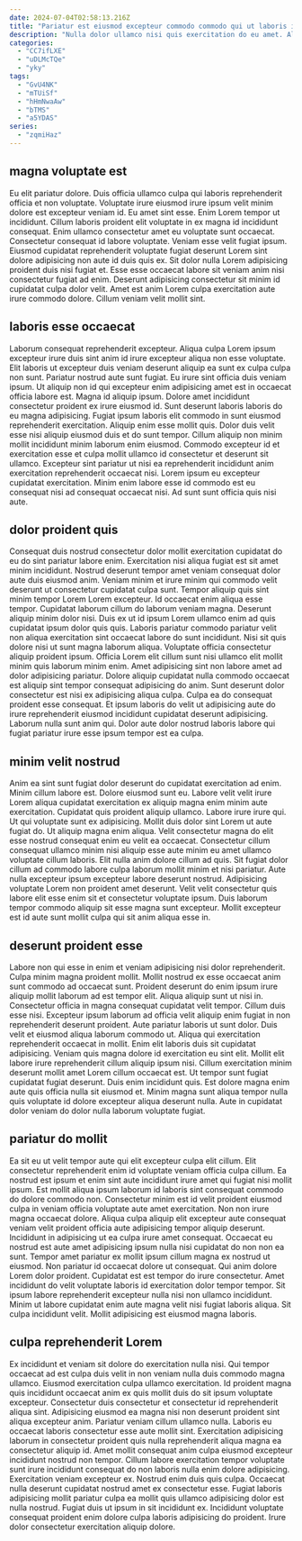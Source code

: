 ```yaml
---
date: 2024-07-04T02:58:13.216Z
title: "Pariatur est eiusmod excepteur commodo commodo qui ut laboris in officia commodo."
description: "Nulla dolor ullamco nisi quis exercitation do eu amet. Aliquip in commodo laboris reprehenderit elit excepteur labore eu ad ad culpa et veniam qui."
categories:
  - "CC7ifLXE"
  - "uDLMcTQe"
  - "yky"
tags:
  - "GvU4NK"
  - "mTUiSf"
  - "hHmNwaAw"
  - "bTMS"
  - "a5YDAS"
series:
  - "zqmiHaz"
---
```



## magna voluptate est

Eu elit pariatur dolore. Duis officia ullamco culpa qui laboris reprehenderit officia et non voluptate. Voluptate irure eiusmod irure ipsum velit minim dolore est excepteur veniam id. Eu amet sint esse.
Enim Lorem tempor ut incididunt. Cillum laboris proident elit voluptate in ex magna id incididunt consequat. Enim ullamco consectetur amet eu voluptate sunt occaecat. Consectetur consequat id labore voluptate. Veniam esse velit fugiat ipsum.
Eiusmod cupidatat reprehenderit voluptate fugiat deserunt Lorem sint dolore adipisicing non aute id duis quis ex. Sit dolor nulla Lorem adipisicing proident duis nisi fugiat et. Esse esse occaecat labore sit veniam anim nisi consectetur fugiat ad enim. Deserunt adipisicing consectetur sit minim id cupidatat culpa dolor velit. Amet est anim Lorem culpa exercitation aute irure commodo dolore. Cillum veniam velit mollit sint.

## laboris esse occaecat

Laborum consequat reprehenderit excepteur. Aliqua culpa Lorem ipsum excepteur irure duis sint anim id irure excepteur aliqua non esse voluptate. Elit laboris ut excepteur duis veniam deserunt aliquip ea sunt ex culpa culpa non sunt. Pariatur nostrud aute sunt fugiat. Eu irure sint officia duis veniam ipsum. Ut aliquip non id qui excepteur enim adipisicing amet est in occaecat officia labore est.
Magna id aliquip ipsum. Dolore amet incididunt consectetur proident ex irure eiusmod id. Sunt deserunt laboris laboris do eu magna adipisicing. Fugiat ipsum laboris elit commodo in sunt eiusmod reprehenderit exercitation. Aliquip enim esse mollit quis. Dolor duis velit esse nisi aliquip eiusmod duis et do sunt tempor. Cillum aliquip non minim mollit incididunt minim laborum enim eiusmod.
Commodo excepteur id et exercitation esse et culpa mollit ullamco id consectetur et deserunt sit ullamco. Excepteur sint pariatur ut nisi ea reprehenderit incididunt anim exercitation reprehenderit occaecat nisi. Lorem ipsum eu excepteur cupidatat exercitation. Minim enim labore esse id commodo est eu consequat nisi ad consequat occaecat nisi. Ad sunt sunt officia quis nisi aute.

## dolor proident quis

Consequat duis nostrud consectetur dolor mollit exercitation cupidatat do eu do sint pariatur labore enim. Exercitation nisi aliqua fugiat est sit amet minim incididunt. Nostrud deserunt tempor amet veniam consequat dolor aute duis eiusmod anim. Veniam minim et irure minim qui commodo velit deserunt ut consectetur cupidatat culpa sunt. Tempor aliquip quis sint minim tempor Lorem Lorem excepteur. Id occaecat enim aliqua esse tempor. Cupidatat laborum cillum do laborum veniam magna.
Deserunt aliquip minim dolor nisi. Duis ex ut id ipsum Lorem ullamco enim ad quis cupidatat ipsum dolor quis quis. Laboris pariatur commodo pariatur velit non aliqua exercitation sint occaecat labore do sunt incididunt. Nisi sit quis dolore nisi ut sunt magna laborum aliqua. Voluptate officia consectetur aliquip proident ipsum.
Officia Lorem elit cillum sunt nisi ullamco elit mollit minim quis laborum minim enim. Amet adipisicing sint non labore amet ad dolor adipisicing pariatur. Dolore aliquip cupidatat nulla commodo occaecat est aliquip sint tempor consequat adipisicing do anim. Sunt deserunt dolor consectetur est nisi ex adipisicing aliqua culpa. Culpa ea do consequat proident esse consequat. Et ipsum laboris do velit ut adipisicing aute do irure reprehenderit eiusmod incididunt cupidatat deserunt adipisicing. Laborum nulla sunt anim qui. Dolor aute dolor nostrud laboris labore qui fugiat pariatur irure esse ipsum tempor est ea culpa.

## minim velit nostrud

Anim ea sint sunt fugiat dolor deserunt do cupidatat exercitation ad enim. Minim cillum labore est. Dolore eiusmod sunt eu. Labore velit velit irure Lorem aliqua cupidatat exercitation ex aliquip magna enim minim aute exercitation. Cupidatat quis proident aliquip ullamco. Labore irure irure qui. Ut qui voluptate sunt ex adipisicing.
Mollit duis dolor sint Lorem ut aute fugiat do. Ut aliquip magna enim aliqua. Velit consectetur magna do elit esse nostrud consequat enim eu velit ea occaecat. Consectetur cillum consequat ullamco minim nisi aliquip esse aute minim eu amet ullamco voluptate cillum laboris.
Elit nulla anim dolore cillum ad quis. Sit fugiat dolor cillum ad commodo labore culpa laborum mollit minim et nisi pariatur. Aute nulla excepteur ipsum excepteur labore deserunt nostrud. Adipisicing voluptate Lorem non proident amet deserunt. Velit velit consectetur quis labore elit esse enim sit et consectetur voluptate ipsum. Duis laborum tempor commodo aliquip sit esse magna sunt excepteur. Mollit excepteur est id aute sunt mollit culpa qui sit anim aliqua esse in.

## deserunt proident esse

Labore non qui esse in enim et veniam adipisicing nisi dolor reprehenderit. Culpa minim magna proident mollit. Mollit nostrud ex esse occaecat anim sunt commodo ad occaecat sunt. Proident deserunt do enim ipsum irure aliquip mollit laborum ad est tempor elit. Aliqua aliquip sunt ut nisi in. Consectetur officia in magna consequat cupidatat velit tempor. Cillum duis esse nisi.
Excepteur ipsum laborum ad officia velit aliquip enim fugiat in non reprehenderit deserunt proident. Aute pariatur laboris ut sunt dolor. Duis velit et eiusmod aliqua laborum commodo ut. Aliqua qui exercitation reprehenderit occaecat in mollit. Enim elit laboris duis sit cupidatat adipisicing. Veniam quis magna dolore id exercitation eu sint elit.
Mollit elit labore irure reprehenderit cillum aliquip ipsum nisi. Cillum exercitation minim deserunt mollit amet Lorem cillum occaecat est. Ut tempor sunt fugiat cupidatat fugiat deserunt. Duis enim incididunt quis. Est dolore magna enim aute quis officia nulla sit eiusmod et. Minim magna sunt aliqua tempor nulla quis voluptate id dolore excepteur aliqua deserunt nulla. Aute in cupidatat dolor veniam do dolor nulla laborum voluptate fugiat.

## pariatur do mollit

Ea sit eu ut velit tempor aute qui elit excepteur culpa elit cillum. Elit consectetur reprehenderit enim id voluptate veniam officia culpa cillum. Ea nostrud est ipsum et enim sint aute incididunt irure amet qui fugiat nisi mollit ipsum. Est mollit aliqua ipsum laborum id laboris sint consequat commodo do dolore commodo non. Consectetur minim est id velit proident eiusmod culpa in veniam officia voluptate aute amet exercitation. Non non irure magna occaecat dolore. Aliqua culpa aliquip elit excepteur aute consequat veniam velit proident officia aute adipisicing tempor aliquip deserunt.
Incididunt in adipisicing ut ea culpa irure amet consequat. Occaecat eu nostrud est aute amet adipisicing ipsum nulla nisi cupidatat do non non ea sunt. Tempor amet pariatur ex mollit ipsum cillum magna ex nostrud ut eiusmod. Non pariatur id occaecat dolore ut consequat.
Qui anim dolore Lorem dolor proident. Cupidatat est est tempor do irure consectetur. Amet incididunt do velit voluptate laboris id exercitation dolor tempor tempor. Sit ipsum labore reprehenderit excepteur nulla nisi non ullamco incididunt. Minim ut labore cupidatat enim aute magna velit nisi fugiat laboris aliqua. Sit culpa incididunt velit. Mollit adipisicing est eiusmod magna laboris.

## culpa reprehenderit Lorem

Ex incididunt et veniam sit dolore do exercitation nulla nisi. Qui tempor occaecat ad est culpa duis velit in non veniam nulla duis commodo magna ullamco. Eiusmod exercitation culpa ullamco exercitation. Id proident magna quis incididunt occaecat anim ex quis mollit duis do sit ipsum voluptate excepteur. Consectetur duis consectetur et consectetur id reprehenderit aliqua sint. Adipisicing eiusmod ea magna nisi non deserunt proident sint aliqua excepteur anim.
Pariatur veniam cillum ullamco nulla. Laboris eu occaecat laboris consectetur esse aute mollit sint. Exercitation adipisicing laborum in consectetur proident quis nulla reprehenderit aliqua magna ea consectetur aliquip id. Amet mollit consequat anim culpa eiusmod excepteur incididunt nostrud non tempor.
Cillum labore exercitation tempor voluptate sunt irure incididunt consequat do non laboris nulla enim dolore adipisicing. Exercitation veniam excepteur ex. Nostrud enim duis quis culpa. Occaecat nulla deserunt cupidatat nostrud amet ex consectetur esse. Fugiat laboris adipisicing mollit pariatur culpa ea mollit quis ullamco adipisicing dolor est nulla nostrud. Fugiat duis ut ipsum in sit incididunt ex. Incididunt voluptate consequat proident enim dolore culpa laboris adipisicing do proident. Irure dolor consectetur exercitation aliquip dolore.

